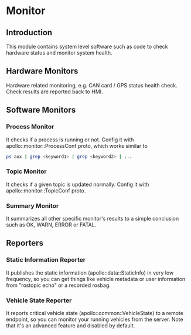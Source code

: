 # Monitor

## Introduction
This module contains system level software such as code to check hardware status
and monitor system health.

## Hardware Monitors
Hardware related monitoring, e.g. CAN card / GPS status health check. Check
results are reported back to HMI.

## Software Monitors

### Process Monitor
It checks if a process is running or not. Config it with
apollo::monitor::ProcessConf proto, which works similar to
```bash
ps aux | grep <keyword1> | grep <keyword2> | ...
```

### Topic Monitor
It checks if a given topic is updated normally. Config it with
apollo::monitor::TopicConf proto.

### Summary Monitor
It summarizes all other specific monitor's results to a simple conclusion such
as OK, WARN, ERROR or FATAL.

## Reporters

### Static Information Reporter
It publishes the static information (apollo::data::StaticInfo) in very low
frequency, so you can get things like vehicle metadata or user information from
"rostopic echo" or a recorded rosbag.

### Vehicle State Reporter
It reports critical vehicle state (apollo::common::VehicleState) to a remote
endpoint, so you can monitor your running vehicles from the server. Note that
it's an advanced feature and disabled by default.
